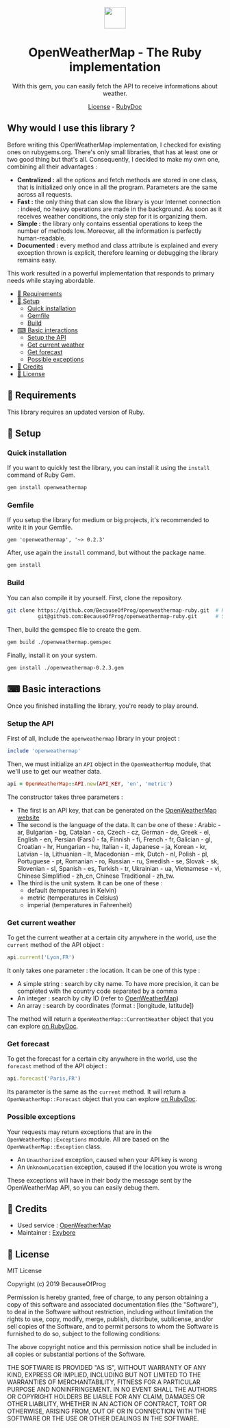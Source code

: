 <div align="center">
  <img src="https://openweathermap.org/themes/openweathermap/assets/vendor/owm/img/logo_OpenWeatherMap_orange.svg" height="50"/>
  <h1>OpenWeatherMap - The Ruby implementation</h1>
  <p>With this gem, you can easily fetch the API to receive informations about weather.</p>
  <a href="LICENSE">License</a> - <a href="http://rubydoc.info/gems/openweathermap">RubyDoc</a>
</div>

## Why would I use this library ?

Before writing this OpenWeatherMap implementation, I checked for existing ones on rubygems.org. There's only small libraries, that has at least one or two good thing but that's all. Consequently, I decided to make my own one, combining all their advantages :

- **Centralized :** all the options and fetch methods are stored in one class, that is initialized only once in all the program. Parameters are the same across all requests.
- **Fast :** the only thing that can slow the library is your Internet connection : indeed, no heavy operations are made in the background. As soon as it receives weather conditions, the only step for it is organizing them.
- **Simple :** the library only contains essential operations to keep the number of methods low. Moreover, all the information is perfectly human-readable.
- **Documented :** every method and class attribute is explained and every exception thrown is explicit, therefore learning or debugging the library remains easy.

This work resulted in a powerful implementation that responds to primary needs while staying abordable.

- [📌 Requirements](#-requirements)
- [🔧 Setup](#-setup)
  - [Quick installation](#quick-installation)
  - [Gemfile](#gemfile)
  - [Build](#build)
- [⌨ Basic interactions](#-basic-interactions)
  - [Setup the API](#setup-the-api)
  - [Get current weather](#get-current-weather)
  - [Get forecast](#get-forecast)
  - [Possible exceptions](#possible-exceptions)
- [📜 Credits](#-credits)
- [🔐 License](#-license)

## 📌 Requirements

This library requires an updated version of Ruby.

## 🔧 Setup

### Quick installation

If you want to quickly test the library, you can install it using the `install` command of Ruby Gem.

```bash
gem install openweathermap
```

### Gemfile

If you setup the library for medium or big projects, it's recommended to write it in your Gemfile.

```gemfile
gem 'openweathermap', '~> 0.2.3'
```

After, use again the `install` command, but without the package name.

```bash
gem install
```

### Build

You can also compile it by yourself. First, clone the repository.

```bash
git clone https://github.com/BecauseOfProg/openweathermap-ruby.git  # HTTP
          git@github.com:BecauseOfProg/openweathermap-ruby.git      # SSH
```

Then, build the gemspec file to create the gem.

```bash
gem build ./openweathermap.gemspec
```

Finally, install it on your system.

```bash
gem install ./openweathermap-0.2.3.gem
```

## ⌨ Basic interactions

Once you finished installing the library, you're ready to play around.

### Setup the API

First of all, include the `openweathermap` library in your project :

```ruby
include 'openweathermap'
```

Then, we must initialize an `API` object in the `OpenWeatherMap` module, that we'll use to get our weather data.

```ruby
api = OpenWeatherMap::API.new(API_KEY, 'en', 'metric')
```

The constructor takes three parameters :

- The first is an API key, that can be generated on the [OpenWeatherMap website](https://openweathermap.org/appid)
- The second is the language of the data. It can be one of these : Arabic - ar, Bulgarian - bg, Catalan - ca, Czech - cz, German - de, Greek - el, English - en, Persian (Farsi) - fa, Finnish - fi, French - fr, Galician - gl, Croatian - hr, Hungarian - hu, Italian - it, Japanese - ja, Korean - kr, Latvian - la, Lithuanian - lt, Macedonian - mk, Dutch - nl, Polish - pl, Portuguese - pt, Romanian - ro, Russian - ru, Swedish - se, Slovak - sk, Slovenian - sl, Spanish - es, Turkish - tr, Ukrainian - ua, Vietnamese - vi, Chinese Simplified - zh_cn, Chinese Traditional - zh_tw.
- The third is the unit system. It can be one of these :
  - default (temperatures in Kelvin)
  - metric (temperatures in Celsius)
  - imperial (temperatures in Fahrenheit)

### Get current weather

To get the current weather at a certain city anywhere in the world, use the `current` method of the API object :

```ruby
api.current('Lyon,FR')
```

It only takes one parameter : the location. It can be one of this type :

- A simple string : search by city name. To have more precision, it can be completed with the country code separated by a comma
- An integer : search by city ID (refer to [OpenWeatherMap](http://bulk.openweathermap.org/sample/city.list.json.gz))
- An array : search by coordinates (format : [longitude, latitude])

The method will return a `OpenWeatherMap::CurrentWeather` object that you can explore [on RubyDoc](http://rubydoc.info/gems/openweathermap/0.2.2/OpenWeatherMap/CurrentWeather).

### Get forecast

To get the forecast for a certain city anywhere in the world, use the `forecast` method of the API object :

```ruby
api.forecast('Paris,FR')
```

Its parameter is the same as the `current` method. It will return a `OpenWeatherMap::Forecast` object that you can explore [on RubyDoc](http://rubydoc.info/gems/openweathermap/0.2.2/OpenWeatherMap/Forecast).

### Possible exceptions

Your requests may return exceptions that are in the `OpenWeatherMap::Exceptions` module. All are based on the `OpenWeatherMap::Exception` class.

- An `Unauthorized` exception, caused when your API key is wrong
- An `UnknownLocation` exception, caused if the location you wrote is wrong

These exceptions will have in their body the message sent by the OpenWeatherMap API, so you can easily debug them.

## 📜 Credits

- Used service : [OpenWeatherMap](https://openweathermap.org)
- Maintainer : [Exybore](https://github.com/exybore)

## 🔐 License

MIT License

Copyright (c) 2019 BecauseOfProg

Permission is hereby granted, free of charge, to any person obtaining a copy
of this software and associated documentation files (the "Software"), to deal
in the Software without restriction, including without limitation the rights
to use, copy, modify, merge, publish, distribute, sublicense, and/or sell
copies of the Software, and to permit persons to whom the Software is
furnished to do so, subject to the following conditions:

The above copyright notice and this permission notice shall be included in all
copies or substantial portions of the Software.

THE SOFTWARE IS PROVIDED "AS IS", WITHOUT WARRANTY OF ANY KIND, EXPRESS OR
IMPLIED, INCLUDING BUT NOT LIMITED TO THE WARRANTIES OF MERCHANTABILITY,
FITNESS FOR A PARTICULAR PURPOSE AND NONINFRINGEMENT. IN NO EVENT SHALL THE
AUTHORS OR COPYRIGHT HOLDERS BE LIABLE FOR ANY CLAIM, DAMAGES OR OTHER
LIABILITY, WHETHER IN AN ACTION OF CONTRACT, TORT OR OTHERWISE, ARISING FROM,
OUT OF OR IN CONNECTION WITH THE SOFTWARE OR THE USE OR OTHER DEALINGS IN THE
SOFTWARE.
